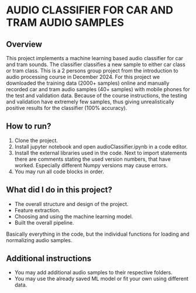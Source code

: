 # AUDIO CLASSIFIER FOR CAR AND TRAM AUDIO SAMPLES

## Overview
This project implements a machine learning based audio classifier for car and tram sounds. The classifier classifies a new sample to either car class or tram class.
This is a 2 persons group project from the introduction to audio processing course in December 2024. For this project we downloaded the training data (2000+ samples) online and manually recorded car and tram audio samples (40+ samples) with mobile phones for the test and validation data. Because of the course instructions, the testing and validation have extremely few samples, thus giving unrealistically positive results for the classifier (100% accuracy).

## How to run?
1. Clone the project.
2. Install jupyter notebook and open audioClassifier.ipynb in a code editor.
3. Install the external libraries used in the code. Next to import statements there are comments stating the used version numbers, that have worked. Especially different Numpy versions may cause errors.
4. You may run all code blocks in order.

## What did I do in this project?
- The overall structure and design of the project.
- Feature extraction.
- Choosing and using the machine learning model.
- Built the overall pipeline.

Basically everything in the code, but the individual functions for loading and normalizing audio samples.

## Additional instructions
- You may add additional audio samples to their respective folders.
- You may use the already saved ML model or fit your own using different data.
